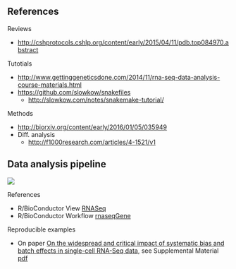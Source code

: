 ## References

Reviews

* http://cshprotocols.cshlp.org/content/early/2015/04/11/pdb.top084970.abstract

Tutotials

* http://www.gettinggeneticsdone.com/2014/11/rna-seq-data-analysis-course-materials.html
* https://github.com/slowkow/snakefiles
    * http://slowkow.com/notes/snakemake-tutorial/

Methods

* http://biorxiv.org/content/early/2016/01/05/035949
* Diff. analysis
   * http://f1000research.com/articles/4-1521/v1

## Data analysis pipeline

![](https://pbs.twimg.com/media/CDw34KtWYAAXx-K.png)

References

* R/BioConductor View [RNASeq](http://bioconductor.org/packages/release/BiocViews.html#___RNASeq)
* R/BioConductor Workflow [rnaseqGene](http://www.bioconductor.org/help/workflows/rnaseqGene/)

Reproducible examples

* On paper [On the widespread and critical impact of systematic bias and batch effects in single-cell RNA-Seq data](http://biorxiv.org/content/early/2015/08/25/025528), see Supplemental Material [pdf](http://biorxiv.org/highwire/filestream/6808/field_highwire_adjunct_files/0/025528-1.pdf)
